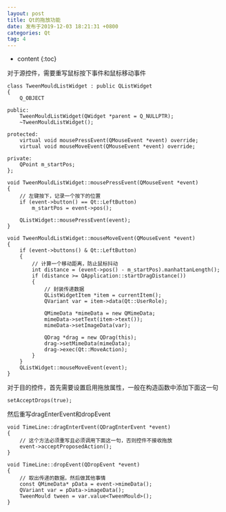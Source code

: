 ```yaml
---
layout: post
title: Qt的拖放功能
date: 发布于2019-12-03 18:21:31 +0800
categories: Qt
tag: 4
---
```


* content
{:toc}

对于源控件，需要重写鼠标按下事件和鼠标移动事件

<!-- more -->

    
    
    class TweenMouldListWidget : public QListWidget
    {
    	Q_OBJECT
    
    public:
    	TweenMouldListWidget(QWidget *parent = Q_NULLPTR);
    	~TweenMouldListWidget();
    
    protected:
    	virtual void mousePressEvent(QMouseEvent *event) override;
    	virtual void mouseMoveEvent(QMouseEvent *event) override;
    
    private:
    	QPoint m_startPos;
    };
    
    void TweenMouldListWidget::mousePressEvent(QMouseEvent *event)
    {
    	// 左键按下，记录一个按下的位置
    	if (event->button() == Qt::LeftButton)
    		m_startPos = event->pos();
    
    	QListWidget::mousePressEvent(event);
    }
    
    void TweenMouldListWidget::mouseMoveEvent(QMouseEvent *event)
    {
    	if (event->buttons() & Qt::LeftButton)
    	{
    		// 计算一个移动距离，防止鼠标抖动
    		int distance = (event->pos() - m_startPos).manhattanLength();
    		if (distance >= QApplication::startDragDistance())
    		{
    			// 封装传递数据
    			QListWidgetItem *item = currentItem();
    			QVariant var = item->data(Qt::UserRole);
    		
    			QMimeData *mimeData = new QMimeData;
    			mimeData->setText(item->text());
    			mimeData->setImageData(var);
    		
    			QDrag *drag = new QDrag(this);
    			drag->setMimeData(mimeData);
    			drag->exec(Qt::MoveAction);
    		}
    	}
    	QListWidget::mouseMoveEvent(event);
    }
    

对于目的控件，首先需要设置启用拖放属性，一般在构造函数中添加下面这一句

    
    
    setAcceptDrops(true);
    

然后重写dragEnterEvent和dropEvent

    
    
    void TimeLine::dragEnterEvent(QDragEnterEvent *event)
    {
    	// 这个方法必须重写且必须调用下面这一句，否则控件不接收拖放
    	event->acceptProposedAction();
    }
    
    void TimeLine::dropEvent(QDropEvent *event)
    {
    	// 取出传递的数据，然后做其他事情
    	const QMimeData* pData = event->mimeData();
    	QVariant var = pData->imageData();
    	TweenMould tween = var.value<TweenMould>();
    }
    

